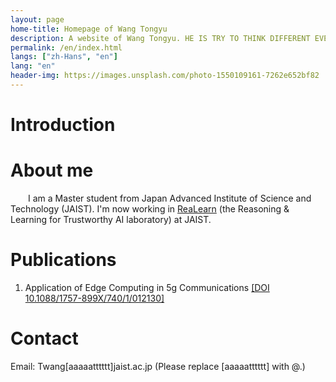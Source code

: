 ```yaml
---
layout: page
home-title: Homepage of Wang Tongyu
description: A website of Wang Tongyu. HE IS TRY TO THINK DIFFERENT EVERYDAY
permalink: /en/index.html
langs: ["zh-Hans", "en"]
lang: "en"
header-img: https://images.unsplash.com/photo-1550109161-7262e652bf82
---
```


# Introduction

# About me

&emsp;&emsp;I am a Master student from Japan Advanced Institute of Science and Technology (JAIST). I'm now working in [ReaLearn](https://sites.google.com/view/racharak-lab) (the Reasoning & Learning for Trustworthy AI laboratory) at JAIST.

# Publications

1. Application of Edge Computing in 5g Communications [[DOI 10.1088/1757-899X/740/1/012130]](https://iopscience.iop.org/article/10.1088/1757-899X/740/1/012130/pdf)

# Contact

Email: Twang[aaaaatttttt]jaist.ac.jp (Please replace [aaaaatttttt] with @.)
